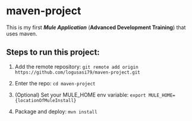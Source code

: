 # maven-project

This is my first _**Mule Application**_ (**Advanced Development Training**) that uses maven.

## Steps to run this project:

1. Add the remote repository: 
    `git remote add origin https://github.com/logusasi79/maven-project.git`

2. Enter the repo: `cd maven-project`

3. (Optional) Set your MULE_HOME env variable: `export MULE_HOME={locationOfMuleInstall}`

4. Package and deploy: `mvn install` 